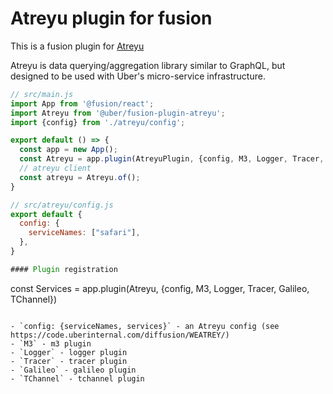 # Atreyu plugin for fusion

This is a fusion plugin for [Atreyu](https://code.uberinternal.com/diffusion/WEATREY/browse/master/#what-is-atreyu)

Atreyu is data querying/aggregation library similar to GraphQL, but designed to be used with Uber's micro-service infrastructure.

```js
// src/main.js
import App from '@fusion/react';
import Atreyu from '@uber/fusion-plugin-atreyu';
import {config} from './atreyu/config';

export default () => {
  const app = new App();
  const Atreyu = app.plugin(AtreyuPlugin, {config, M3, Logger, Tracer, Galileo})
  // atreyu client
  const atreyu = Atreyu.of();
}

// src/atreyu/config.js
export default {
  config: {
    serviceNames: ["safari"],
  },
}

#### Plugin registration

```
const Services = app.plugin(Atreyu, {config, M3, Logger, Tracer, Galileo, TChannel})
```

- `config: {serviceNames, services}` - an Atreyu config (see https://code.uberinternal.com/diffusion/WEATREY/)
- `M3` - m3 plugin
- `Logger` - logger plugin
- `Tracer` - tracer plugin
- `Galileo` - galileo plugin
- `TChannel` - tchannel plugin
